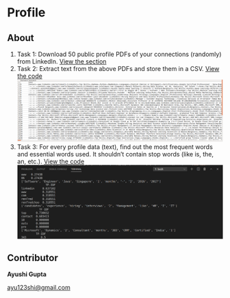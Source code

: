 # Profile

## About

1. Task 1: Download 50 public profile PDFs of your connections (randomly) from LinkedIn.
   [View the section](https://github.com/ayushi6560/Profile/tree/master/resume)
2. Task 2: Extract text from the above PDFs and store them in a CSV.
   [View the code](https://github.com/ayushi6560/Profile/blob/master/profile.py)
   ![output](https://github.com/ayushi6560/Profile/blob/master/output.png "output")
3. Task 3: For every profile data (text), find out the most frequent words and essential words used. It
           shouldn’t contain stop words (like is, the, an, etc.).
   [View the code](https://github.com/ayushi6560/Profile/blob/master/task3.py)
   ![output](https://github.com/ayushi6560/Profile/blob/master/task3.png "output")         
   


## Contributor

**Ayushi Gupta**

<ayu123shi@gmail.com>


